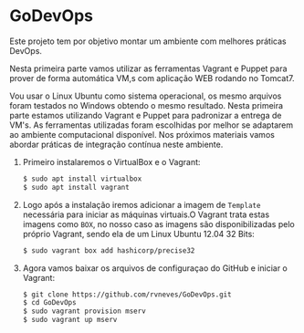 # GoDevOps

Este projeto tem por objetivo montar um ambiente com melhores práticas DevOps. 

Nesta primeira parte vamos utilizar as ferramentas Vagrant e Puppet para prover de forma automática VM,s com aplicação WEB rodando no Tomcat7. 
 
Vou usar o Linux  Ubuntu como sistema operacional, os mesmo arquivos foram testados no Windows obtendo o mesmo resultado. Nesta primeira parte estamos utilizando Vagrant e Puppet para padronizar a entrega de VM's. As ferramentas utilizadas foram escolhidas por melhor se adaptarem ao ambiente computacional disponível.  Nos próximos materiais vamos abordar práticas de integração contínua neste ambiente. 


1. Primeiro instalaremos o VirtualBox e o Vagrant:
    ```bash
    $ sudo apt install virtualbox
    $ sudo apt install vagrant
    ```

2. Logo após a instalação iremos adicionar a imagem de  `Template` necessária para iniciar as máquinas virtuais.O Vagrant trata estas imagens como `BOX`, no nosso caso as imagens são disponibilizadas pelo próprio Vagrant, sendo ela de um Linux Ubuntu 12.04 32 Bits:
    ```bash
    $ sudo vagrant box add hashicorp/precise32
    ```
    
3. Agora vamos baixar os arquivos de configuraçao do GitHub e iniciar o Vagrant:

    ```bash
    $ git clone https://github.com/rvneves/GoDevOps.git
    $ cd GoDevOps
    $ sudo vagrant provision mserv
    $ sudo vagrant up mserv
    ```

    
    
